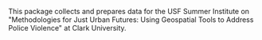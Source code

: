 This package collects and prepares data for the USF Summer Institute on 
"Methodologies for Just Urban Futures: Using Geospatial Tools to 
Address Police Violence" at Clark University.
